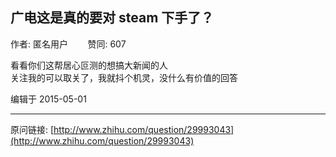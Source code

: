 ## 广电这是真的要对 steam 下手了？

作者: 匿名用户&nbsp;&nbsp;&nbsp;&nbsp;&nbsp;&nbsp;&nbsp;&nbsp;赞同: 607


看看你们这帮居心叵测的想搞大新闻的人<br>关注我的可以取关了，我就抖个机灵，没什么有价值的回答



编辑于 2015-05-01



---
原问链接: [http://www.zhihu.com/question/29993043](http://www.zhihu.com/question/29993043)